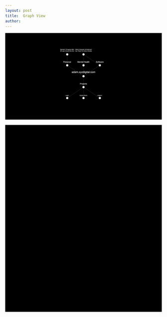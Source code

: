 ```yaml
---
layout: post
title:  Graph View
author: 
---
```


![Adam XYZ Graph View](/assets/images/adam-xyz-graph-0.0.1.png)



<!--more-->

<style>
  #pixi-content {
    background: #000000;
    width: 100%;
    height: 600px;
  }
</style>
<div id="pixi-content"><canvas id="pixi-canvas" /></div>
<script src="/assets/js/adam-xyz-graph-0.0.1.js">

